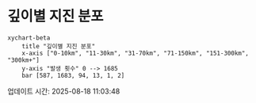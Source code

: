 # 깊이별 지진 분포

```mermaid
xychart-beta
    title "깊이별 지진 분포"
    x-axis ["0-10km", "11-30km", "31-70km", "71-150km", "151-300km", "300km+"]
    y-axis "발생 횟수" 0 --> 1685
    bar [587, 1683, 94, 13, 1, 2]
```

업데이트 시간: 2025-08-18 11:03:48
